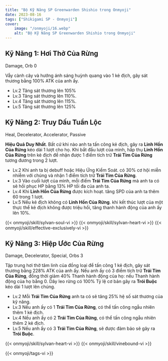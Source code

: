 ```yaml
---
title: "Bộ Kỹ Năng SP Greenwarden Shishio trong Onmyoji"
date: 2023-08-16  
tags: ["Shikigami SP - Onmyoji"]
cover:
    image: "/onmyoji/16.webp" 
    alt: "Bộ Kỹ Năng SP Greenwarden Shishio trong Onmyoji"  
---
```

 
## Kỹ Năng 1: Hơi Thở Của Rừng
Damage, Orb 0

Vẫy cành cây và hướng ánh sáng huỳnh quang vào 1 kẻ địch, gây sát thương bằng 100% ATK của anh ấy.

- Lv.2 Tăng sát thương lên 105%
- Lv.3 Tăng sát thương lên 110%.
- Lv.4 Tăng sát thương lên 115%.
- Lv.5 Tăng sát thương lên 125%

## Kỹ Năng 2: Truy Dấu Tuần Lộc
Heal, Decelerator, Accelerator, Passive

**Hiệu Quả Duy Nhất**. Bất cứ khi nào anh ta tấn công kẻ địch, gây ra **Linh Hồn Của Rừng** kéo dài 1 lượt cho họ. Khi bắt đầu lượt của mình, hấp thụ **Linh Hồn Của Rừng** trên kẻ địch để nhận được 1 điểm tích trữ **Trái Tim Của Rừng** tương đương trong 2 lượt. 

- Lv.2 Khi anh ta bị debuff hoặc Hiệu Ứng Kiểm Soát. có 30% cơ hội miễn nhiễm với chúng và nhận 1 điểm tích trữ **Trái Tim Của Rừng**. 
- Lv.3 Vào cuối lượt của mình, mỗi điểm **Trái Tim Của Rừng** mà anh ta có sẽ hồi phục HP bằng 13% HP tối đa của anh ta.
- Lv.4 Khi **Linh Hồn Của Rừng** được kích hoạt. tăng SPD của anh ta thêm 60 trong 1 lượt.
- Lv.5 Nếu kẻ địch không có **Linh Hồn Của Rừng**. khi kết thúc lượt của một thực thể kẻ địch không được triệu hồi, tăng thanh hành động của anh ấy lên 10%. 

{{< onmyoji/skill/sylvan-soul-vi  >}}
{{< onmyoji/skill/sylvan-heart-vi  >}}
{{< onmyoji/skill/effective-exclusively-vi  >}}

## Kỹ Năng 3: Hiệp Ước Của Rừng
Damage, Decelerator, Special, Orbs 3

Tập trung hơi thở tâm linh của đồng loại để tấn công 1 kẻ địch, gây sát thương bằng 228% ATK của anh ấy. Nếu anh ấy có 3 điểm tích trữ **Trái Tim Của Rừng**, đồng thời giảm 40% Thanh hành động của họ: nếu Thanh hành động của họ bằng 0. Dây leo rừng có 100% Tỷ lệ cơ bản gây ra **Trói Buộc** kéo dài 1 lượt lên chúng.

- Lv.2 Mỗi **Trái Tim Của Rừng** anh ta có sẽ tăng 25% hệ số sát thương của kỹ năng.
- Lv.3 Nếu anh ấy có 1 **Trái Tim Của Rừng**, có thể tấn công ngẫu nhiên thêm 1 kẻ địch. 
- Lv.4 Nếu anh ấy có 2 **Trái Tim Của Rừng**, có thể tấn công ngẫu nhiên thêm 2 kẻ địch.
- Lv.5 Nếu anh ấy có 3 **Trái Tim Của Rừng**, sẽ được đảm bảo sẽ gây ra **Trói Buộc**.

{{< onmyoji/skill/sylvan-heart-vi  >}}
{{< onmyoji/skill/vinebound-vi  >}}

{{< onmyoji/tags-vi >}}